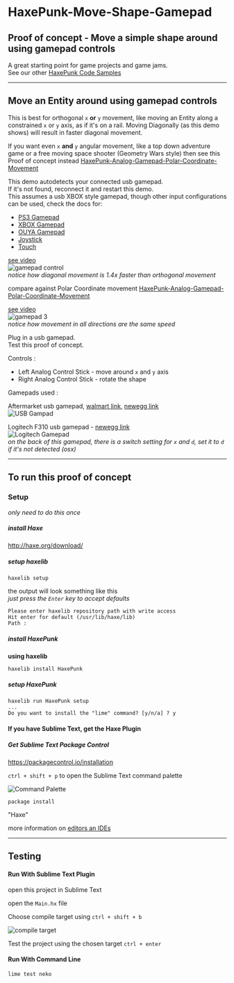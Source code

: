 # HaxePunk-Move-Shape-Gamepad
## Proof of concept - Move a simple shape around using gamepad controls

A great starting point for game projects and game jams.  
See our other [HaxePunk Code Samples](https://github.com/GomaGames?query=HaxePunk)

----

## Move an Entity around using gamepad controls

This is best for orthogonal `x` **or** `y` movement, like moving an Entity along a constrained `x` or `y` axis, as if it's on a rail. Moving Diagonally (as this demo shows) will result in faster diagonal movement.

If you want even `x` **and** `y` angular movement, like a top down adventure game or a free moving space shooter (Geometry Wars style) then see this Proof of concept instead [HaxePunk-Analog-Gamepad-Polar-Coordinate-Movement](https://github.com/GomaGames/HaxePunk-Analog-Gamepad-Polar-Coordinate-Movement)

This demo autodetects your connected usb gamepad.  
If it's not found, reconnect it and restart this demo.  
This assumes a usb XBOX style gamepad, though other input configurations can be used, check the docs for:  

- [PS3 Gamepad](http://haxepunk.com/documentation/api/com/haxepunk/utils/PS3_GAMEPAD.html)
- [XBOX Gamepad](http://haxepunk.com/documentation/api/com/haxepunk/utils/XBOX_GAMEPAD.html)
- [OUYA Gamepad](http://haxepunk.com/documentation/api/com/haxepunk/utils/OUYA_GAMEPAD.html)
- [Joystick](http://haxepunk.com/documentation/api/com/haxepunk/utils/Joystick.html)
- [Touch](http://haxepunk.com/documentation/api/com/haxepunk/utils/Touch.html)


[see video](http://gfycat.com/ConcernedColossalAdder)  
![gamepad control](http://zippy.gfycat.com/ConcernedColossalAdder.gif)  
_notice how diagonal movement is 1.4x faster than orthogonal movement_

compare against Polar Coordinate movement [HaxePunk-Analog-Gamepad-Polar-Coordinate-Movement](https://github.com/GomaGames/HaxePunk-Analog-Gamepad-Polar-Coordinate-Movement)

[see video](http://gfycat.com/UnsungTartBluejay)  
![gamepad 3](http://zippy.gfycat.com/UnsungTartBluejay.gif)  
_notice how movement in all directions are the same speed_

Plug in a usb gamepad.  
Test this proof of concept.

Controls : 

- Left Analog Control Stick - move around `x` and `y` axis
- Right Analog Control Stick - rotate the shape

Gamepads used : 

Aftermarket usb gamepad, [walmart link](http://www.walmart.com/ip/POWER-A-PS3-ProEX-Wired-Controller-Black-PS3-Playstation-3/14962336), [newegg link](http://www.newegg.com/Product/Product.aspx?Item=N82E16879815015)  
![USB Gampad](http://i5.walmartimages.com/dfw/dce07b8c-f05b/k2-_8c4a253a-abcf-474d-bf5c-f2c4725ce7f3.v1.jpg)

Logitech F310 usb gamepad - [newegg link](http://www.newegg.com/Product/Product.aspx?Item=N82E16826104402)  
![Logitech Gamepad](http://gaming.logitech.com/assets/47832/f310-gaming-gamepad-images.png)  
_on the back of this gamepad, there is a switch setting for `x` and `d`, set it to `d` if it's not detected (osx)_   


----

## To run this proof of concept

### Setup
_only need to do this once_

##### install Haxe  
http://haxe.org/download/

##### setup haxelib  

````
haxelib setup
````
the output will look something like this  
_just press the `Enter` key to accept defaults_

````
Please enter haxelib repository path with write access
Hit enter for default (/usr/lib/haxe/lib)
Path : 
````

##### install HaxePunk  
__using haxelib__

````
haxelib install HaxePunk
````

##### setup HaxePunk

````
haxelib run HaxePunk setup
...
Do you want to install the "lime" command? [y/n/a] ? y
````

#### If you have Sublime Text, get the Haxe Plugin

##### Get Sublime Text Package Control  
https://packagecontrol.io/installation

`ctrl + shift + p` to open the Sublime Text command palette  

![Command Palette](http://i.imgur.com/UlD29KO.png)

````
package install
````
"Haxe"

more information on [editors an IDEs](http://haxe.org/documentation/introduction/editors-and-ides.html#sublime)

----

## Testing

#### Run With Sublime Text Plugin

open this project in Sublime Text

open the `Main.hx` file

Choose compile target using `ctrl + shift + b`  

![compile target](http://i.imgur.com/8wFfZSe.png)

Test the project using the chosen target `ctrl + enter`


#### Run With Command Line

````
lime test neko 
````

